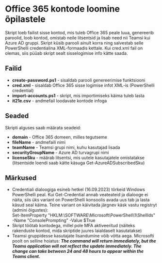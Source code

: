 # Office 365 kontode loomine õpilastele

Skript loeb failist sisse kontod, mis tuleb Office 365 peale luua, genereerib paroolid, loob kontod, omistab neile litsentsid ja lisab need nii Teamsi kui Azure AD gruppi. Skript küsib parooli ainult korra ning salvestab selle PowerShelli credentialina XML-formaadis kettale. Kui cred.xml fail on olemas, siis püüab skript sealt sisselogimise info kätte saada.

## Failid

- **create-password.ps1** - sisaldab parooli genereerimise funktsiooni
- **cred.xml** - sisaldab Office 365 sisse logimise infot XML-is (PowerShelli credential)
- **import-accounts.ps1** - skript, mis importimiseks käima tuleb lasta
- **it21e.csv** - andmefail loodavate kontode infoga

## Seaded

Skripti alguses saab määrata seadeid:

- **domain** - Office 365 domeen, milles tegutseme
- **fileName** - andmefaili nimi
- **teamName** - Teamsi grupi nimi, kuhu kasutajad lisada
- **securityGroupName** - Azure AD turvagrupi nimi
- **licenseSku** - määrab litsentsi, mis uutele kasutajatele omistatakse (litsentside loendi saab kätte käsuga Get-AzureADSubscribedSku)

## Märkused

- Credentiali dialoogiga esineb hetkel (16.09.2023) tõrkeid Windows PowerShelli peal. Kui Get-Credential annab veateateid ja dialooge ei näita, siis üks variant on PowerShelli konsoolis avada uus tab ja lasta käsud seal käima. Teine variant on käivitada järgnev käsk vastu registryt (admini õigustes):  
Set-ItemProperty "HKLM:\SOFTWARE\Microsoft\PowerShell\1\ShellIds" -Name "ConsolePrompting" -Value $True
- Skript töötab kontodega, millel pole MFA aktiveeritud (näiteks rakenduste kontod, mida skriptide juures laialdaselt kasutatakse)
- Teamsi gruppidesse kasutajate lisandumine võib võtta aega. Microsofti poolt on selline hoiatus: ***The command will return immediately, but the Teams application will not reflect the update immediately. The change can take between 24 and 48 hours to appear within the Teams client.***